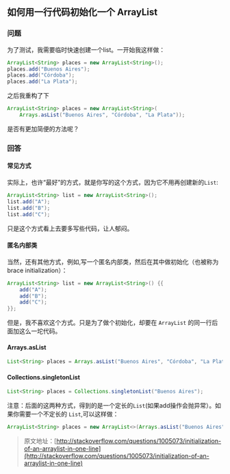 ## 如何用一行代码初始化一个 ArrayList

### 问题

为了测试，我需要临时快速创建一个list。一开始我这样做：

```java
ArrayList<String> places = new ArrayList<String>();
places.add("Buenos Aires");
places.add("Córdoba");
places.add("La Plata");
```

之后我重构了下

```java
ArrayList<String> places = new ArrayList<String>(
    Arrays.asList("Buenos Aires", "Córdoba", "La Plata"));
```

是否有更加简便的方法呢？

### 回答

#### 常见方式

实际上，也许“最好”的方式，就是你写的这个方式，因为它不用再创建新的`List`:

```java
ArrayList<String> list = new ArrayList<String>();
list.add("A");
list.add("B");
list.add("C");
```

只是这个方式看上去要多写些代码，让人郁闷。

#### 匿名内部类

当然，还有其他方式，例如,写一个匿名内部类，然后在其中做初始化（也被称为 brace initialization）：

```java
ArrayList<String> list = new ArrayList<String>() {{
    add("A");
    add("B");
    add("C");
}};
```

但是，我不喜欢这个方式。只是为了做个初始化，却要在 `ArrayList` 的同一行后面加这么一坨代码。

#### Arrays.asList

```java
List<String> places = Arrays.asList("Buenos Aires", "Córdoba", "La Plata");
```

#### Collections.singletonList

```java
List<String> places = Collections.singletonList("Buenos Aires");
```

注意：后面的这两种方式，得到的是一个定长的`List`(如果add操作会抛异常）。如果你需要一个不定长的 `List`,可以这样做：

```java
ArrayList<String> places = new ArrayList<>(Arrays.asList("Buenos Aires", "Córdoba", "La Plata"));

```

> 原文地址：[http://stackoverflow.com/questions/1005073/initialization-of-an-arraylist-in-one-line](http://stackoverflow.com/questions/1005073/initialization-of-an-arraylist-in-one-line)